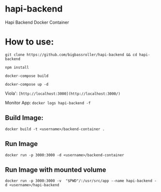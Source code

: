# hapi-backend
Hapi Backend Docker Container

# How to use:
`git clone https://github.com/bigbassroller/hapi-backend && cd hapi-backend`

`npm install`

`docker-compose build`

`docker-compose up -d`

Viola':
`[http://localhost:3000](http://localhost:3000/)`

Monitor App:
`docker logs hapi-backend -f`

## Build Image:
`docker build -t <username>/backend-container .`
## Run Image
`docker run -p 3000:3000 -d <username>/backend-container`
## Run Image with mounted volume
`docker run -p 3000:3000 -v  "$PWD"/:/usr/src/app --name hapi-backend -d <username>/hapi-backend`
